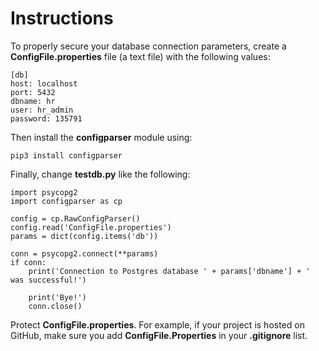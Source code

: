 # Instructions 

To properly secure your database connection parameters, create a **ConfigFile.properties** file (a text file) with the following values: 

```
[db]
host: localhost 
port: 5432
dbname: hr
user: hr_admin
password: 135791
```

Then install the **configparser** module using: 

```
pip3 install configparser
```

Finally, change **testdb.py** like the following: 

```
import psycopg2
import configparser as cp

config = cp.RawConfigParser()
config.read('ConfigFile.properties')
params = dict(config.items('db'))

conn = psycopg2.connect(**params)
if conn: 
    print('Connection to Postgres database ' + params['dbname'] + ' was successful!')

    print('Bye!')
    conn.close()
```

Protect **ConfigFile.properties**.  For example, if your project is hosted on GitHub, make sure you add **ConfigFile.Properties** in your **.gitignore** list. 
